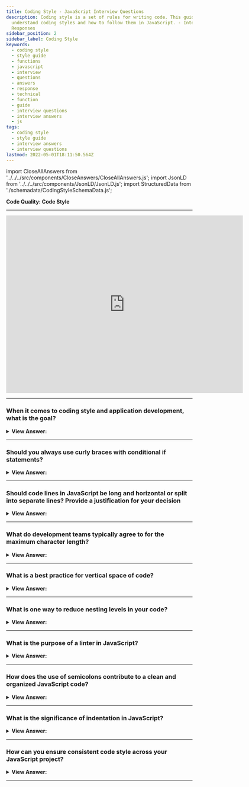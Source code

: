 ```yaml
---
title: Coding Style - JavaScript Interview Questions
description: Coding style is a set of rules for writing code. This guide helps you to
  understand coding styles and how to follow them in JavaScript. - Interview
  Responses
sidebar_position: 2
sidebar_label: Coding Style
keywords:
  - coding style
  - style guide
  - functions
  - javascript
  - interview
  - questions
  - answers
  - response
  - technical
  - function
  - guide
  - interview questions
  - interview answers
  - js
tags:
  - coding style
  - style guide
  - interview answers
  - interview questions
lastmod: 2022-05-01T18:11:50.564Z
---
```


import CloseAllAnswers from '../../../src/components/CloseAnswers/CloseAllAnswers.js';
import JsonLD from '../../../src/components/JsonLD/JsonLD.js';
import StructuredData from './schemadata/CodingStyleSchemaData.js';

<JsonLD data={StructuredData} />

<head>
  <title>Code Style | JavaScript Frontend Phone Interview</title>
</head>

**Code Quality: Code Style**

---

<div class='videoWrapper'>
<iframe
    width="640"
    height="480"
    src="https://www.youtube.com/embed/Vxm6pST9wXE"
    frameborder="0"
    allow="autoplay; encrypted-media"
    allowfullscreen
>
</iframe>
</div>

---

<CloseAllAnswers />

### When it comes to coding style and application development, what is the goal?

<details>
  <summary><strong>View Answer:</strong></summary>
  <div>
  <div>
  <strong>Interview Response:</strong> The goal is to take a complex task and code it correctly and in a human-readable manner.
</div><div><br/>
  <strong>Technical Response:</strong> The goal of coding style and application development is to create maintainable, efficient, and readable code, ensuring optimal functionality, collaboration, and ease of understanding for developers and users alike.
</div>

<div></div><br />

:::note
Several code styling guides help programmers reach this goal.
:::

  </div>
</details>

---

### Should you always use curly braces with conditional if statements?

<details>
  <summary><strong>View Answer:</strong></summary>
  <div>
  <div><strong>Interview Response:</strong> Using curly braces with a conditional if statement is not required, but it's a best practice to improve readability and prevent errors.
</div><br />
  <div><strong className="codeExample">Code Example:</strong><br /><br />

  <div></div>

```js
// conditional if statement
if (n < 0) {
  alert(`Power ${n} is not supported`);
} else {
  alert(`Power ${n} is supported`);
}
```

  </div>
  </div>
</details>

---

### Should code lines in JavaScript be long and horizontal or split into separate lines? Provide a justification for your decision

<details>
  <summary><strong>View Answer:</strong></summary>
  <div>
  <div><strong>Interview Response:</strong> Code lines in JavaScript should be split into separate lines, ideally not exceeding 80 to 100 characters. This improves readability, reduces horizontal scrolling, and makes the code easier to understand and maintain. It is also a best practice.
</div><br />
  <div><strong className="codeExample">Code Example:</strong> Proper Implementation<br /><br />

  <div></div>

```js
// backtick quotes (`) allow splitting the string into multiple lines
let str = `
  ECMA International's TC39 is a group of JavaScript developers,
  implementers, academics, and more collaborating with the community
  to maintain and evolve the definition of JavaScript.
`;

// Conditional If statement variable conditions split in multiple lines
if (id === 123 && moonPhase === 'Waning Gibbous' && zodiacSign === 'Libra') {
  letTheSorceryBegin();
}
```

  </div>

:::note

A great example would be long paragraphs longer than 120 characters. We can use backticks to handle lines longer than 120 characters.

:::

  </div>
</details>

---

### What do development teams typically agree to for the maximum character length?

<details>
  <summary><strong>View Answer:</strong></summary>
  <div>
  <div><strong>Interview Response:</strong> In JavaScript, development teams typically agree on a maximum character length of 80 to 100 characters per line, as it strikes a balance between readability and efficient use of screen space while coding.
</div><br />
  <div><strong className="codeExample">Code Example:</strong> Proper Implementation<br /><br />

  <div></div>

```js
// backtick quotes (`) allow splitting the string into multiple lines
let str = `
  ECMA International's TC39 is a group of JavaScript developers,
  implementers, academics, and more collaborating with the community
  to maintain and evolve the definition of JavaScript.
`;
```

  </div>
  </div>
</details>

---

### What is a best practice for vertical space of code?

<details>
  <summary><strong>View Answer:</strong></summary>
  <div>
  <div><strong>Interview Response:</strong> A best practice for vertical space in JavaScript includes using blank lines to separate logical sections, function declarations, and blocks of related code, improving readability and code organization.
</div><br />
  <div><strong className="codeExample">Code Example:</strong><br /><br />

  <div></div>

```js
function pow(x, n) {
  let result = 1;
  //              <--
  for (let i = 0; i < n; i++) {
    result *= x;
  }
  //              <--
  return result;
}
```

  </div>
  </div>
</details>

---

### What is one way to reduce nesting levels in your code?

<details>
  <summary><strong>View Answer:</strong></summary>
  <div>
  <div><strong>Interview Response:</strong> One way to reduce nesting levels in JavaScript is to refactor nested if statements and loops by using early returns, switch statements, and function extraction to break down complex logic into smaller, simpler pieces.<br /><br />
  <strong>Here are some rules of thumb for reducing nesting in your code:</strong><br /><br />
  <ol>
    <li>Keep your conditional blocks brief. Keeping things local improves readability.</li>
    <li>Think about restructuring if your loops and branches are more than two layers deep.</li>
    <li>Consider separating layered logic into distinct functions. For example, you may write a function to handle each item instead of using a double nested loop to cycle through a list of objects containing a list (such as a protocol buffer with repeated fields).</li>
  </ol>
</div><br />
  <div><strong className="codeExample">The two constructs below are identical:</strong><br /><br />

  <div></div>

```js
function pow(x, n) {
  if (n < 0) {
    alert("Negative 'n' not supported");
  } else {
    let result = 1;

    for (let i = 0; i < n; i++) {
      result *= x;
    }

    return result;
  }
}
```

  </div><br />
  <div><strong className="codeExample">This is proper way to avoid nesting:</strong><br /><br />

  <div></div>

```js
function pow(x, n) {
  if (n < 0) {
    alert("Negative 'n' not supported");
    return;
  }

  let result = 1;

  for (let i = 0; i < n; i++) {
    result *= x;
  }

  return result;
}
```

  </div>
  </div>
</details>

---

### What is the purpose of a linter in JavaScript?

<details>
  <summary><strong>View Answer:</strong></summary>
  <div>
  <div><strong>Interview Response:</strong> A linter in JavaScript helps identify potential errors, enforce coding conventions, improve code quality, maintain consistency, and provide suggestions for best practices during development.
</div><br/>

:::note

The great thing about linters is that style-checking can also find bugs, like typos in variable or function names. Because of this feature, using a linter is recommended even if you do not want to stick to one particular code style.

:::

  </div>
</details>

---

### How does the use of semicolons contribute to a clean and organized JavaScript code?

<details>
  <summary><strong>View Answer:</strong></summary>
  <div>
  <div><strong>Interview Response:</strong> Semicolons help in maintaining a clean and organized code base, by explicitly indicating the end of a statement. This eliminates ambiguity and makes the code easier to read and understand.
</div>
  </div>
</details>

---

### What is the significance of indentation in JavaScript?

<details>
  <summary><strong>View Answer:</strong></summary>
  <div>
  <div><strong>Interview Response:</strong> Indentation is essential in JavaScript for improving code readability and maintainability. It helps to visually separate blocks of code, making it easier to understand the flow and structure of the program.
</div>
  </div>
</details>

---

### How can you ensure consistent code style across your JavaScript project?

<details>
  <summary><strong>View Answer:</strong></summary>
  <div>
  <div><strong>Interview Response:</strong> To ensure consistent code style across a project, you can use tools like ESLint or Prettier. These tools help to enforce a specific set of conventions and automatically format the code according to the predefined rules. Additionally, having a well-documented style guide and conducting regular code reviews can also help maintain consistency.
</div>
  </div>
</details>

---
